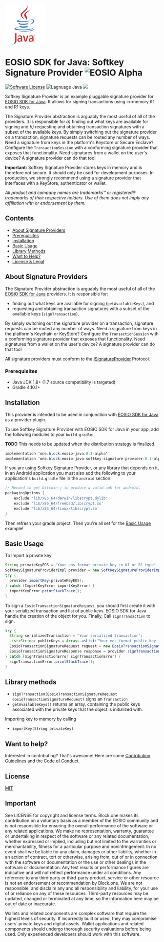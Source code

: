 ![Java Logo](img/java-logo.png)
# EOSIO SDK for Java: Softkey Signature Provider ![EOSIO Alpha](https://img.shields.io/badge/EOSIO-Alpha-blue.svg)
[![Software License](https://img.shields.io/badge/license-MIT-lightgrey.svg)](https://github.com/EOSIO/eosio-java-softkey-signature-provider/blob/master/LICENSE)
![Lagnuage Java](https://img.shields.io/badge/Language-Java-yellow.svg)
![](https://img.shields.io/badge/Deployment%20Target-JVM-blue.svg)

Softkey Signature Provider is an example pluggable signature provider for [EOSIO SDK for Java](https://github.com/EOSIO/eosio-java). It allows for signing transactions using in-memory K1 and R1 keys.

The Signature Provider abstraction is arguably the most useful of all of the providers. It is responsible for _a)_ finding out what keys are available for signing and _b)_ requesting and obtaining transaction signatures with a subset of the available keys.
By simply switching out the signature provider on a transaction, signature requests can be routed any number of ways. Need a signature from keys in the platform's Keystore or Secure Enclave? Configure the `TransactionSession` with a conforming signature provider that exposes that functionality. Need signatures from a wallet on the user's device? A signature provider can do that too!

**Important:** Softkey Signature Provider stores keys in memory and is therefore not secure. It should only be used for development purposes. In production, we strongly recommend using a signature provider that interfaces with a KeyStore, authenticator or wallet.

*All product and company names are trademarks™ or registered® trademarks of their respective holders. Use of them does not imply any affiliation with or endorsement by them.*

## Contents

- [About Signature Providers](#about-signature-providers)
- [Prerequisites](#prerequisites)
- [Installation](#installation)
- [Basic Usage](#basic-usage)
- [Library Methods](#library-methods)
- [Want to Help?](#want-to-help)
- [License & Legal](#license)

## About Signature Providers

The Signature Provider abstraction is arguably the most useful of all of the [EOSIO SDK for Java](https://github.com/EOSIO/eosio-java) providers. It is responsible for:

* finding out what keys are available for signing (`getAvailableKeys`), and
* requesting and obtaining transaction signatures with a subset of the available keys (`signTransaction`).

By simply switching out the signature provider on a transaction, signature requests can be routed any number of ways. Need a signature from keys in the platform's Keychain or KeyStore? Configure the `TransactionSession` with a conforming signature provider that exposes that functionality. Need signatures from a wallet on the user's device? A signature provider can do that too!

All signature providers must conform to the [ISignatureProvider](https://github.com/EOSIO/eosio-java/blob/develop/eosiojava/src/main/java/one/block/eosiojava/interfaces/ISignatureProvider.java) Protocol.

### Prerequisites

* Java JDK 1.8+ (1.7 source compatibility is targeted)
* Gradle 4.10.1+

## Installation

This provider is intended to be used in conjunction with [EOSIO SDK for Java](https://github.com/EOSIO/eosio-java) as a provider plugin.

To use Softkey Signature Provider with EOSIO SDK for Java in your app, add the following modules to your `build.gradle`:

**TODO** This needs to be updated when the distribution strategy is finalized.

```java
implementation 'one.block:eosio-java:0.1-alpha'
implementation 'one.block:eosio-java-softkey-signature-provider:0.1-alpha'
```

If you are using Softkey Signature Provider, or any library that depends on it, in an Android application you must also add the following to your application's `build.gradle` file in the `android` section:

```groovy
// Needed to get bitcoin-j to produce a valid apk for android.
packagingOptions {
    exclude 'lib/x86_64/darwin/libscrypt.dylib'
    exclude 'lib/x86_64/freebsd/libscrypt.so'
    exclude 'lib/x86_64/linux/libscrypt.so'
}
```

Then refresh your gradle project. Then you're all set for the [Basic Usage](#basic-usage) example!

## Basic Usage

To Import a private key

```java
String privateKeyEOS = "Your eos format private key in K1 or R1 type"
SoftKeySignatureProviderImpl provider = new SoftKeySignatureProviderImpl();
try {
  provider.importKey(privateKeyEOS);
} catch (ImportKeyError importKeyError) {
  importKeyError.printStackTrace();
}
```

To sign a `EosioTransactionSignatureRequest`, you should first create it with your serialized transaction and list of public keys. EOSIO SDK for Java handle the creation of the object for you.
Finally, Call `signTransaction` to sign.

```java
try {
  String serializedTransaction = "Your serialized transaction";
  List<String> publicKeys = Arrays.asList("Your eos format public key in K1 or R1 type");
  EosioTransactionSignatureRequest request = new EosioTransactionSignatureRequest(serializedTransaction, publicKeys, chainId, null, false);
  EosioTransactionSignatureResponse response = provider.signTransaction(request);
} catch (SignTransactionError signTransactionError) {
  signTransactionError.printStackTrace();
}
```

## Library methods

* `signTransaction(EosioTransactionSignatureRequest eosioTransactionSignatureRequest)` signs an `Transaction`
* `getAvailableKeys()` returns an array, containing the public keys associated with the private keys that the object is initialized with.

Importing key to memory by calling

* `importKey(String privateKey)`

## Want to help?

Interested in contributing? That's awesome! Here are some [Contribution Guidelines](./CONTRIBUTING.md) and the [Code of Conduct](./CONTRIBUTING.md#conduct).

## License

[MIT](./LICENSE)

## Important

See LICENSE for copyright and license terms.  Block.one makes its contribution on a voluntary basis as a member of the EOSIO community and is not responsible for ensuring the overall performance of the software or any related applications.  We make no representation, warranty, guarantee or undertaking in respect of the software or any related documentation, whether expressed or implied, including but not limited to the warranties or merchantability, fitness for a particular purpose and noninfringement. In no event shall we be liable for any claim, damages or other liability, whether in an action of contract, tort or otherwise, arising from, out of or in connection with the software or documentation or the use or other dealings in the software or documentation.  Any test results or performance figures are indicative and will not reflect performance under all conditions.  Any reference to any third party or third-party product, service or other resource is not an endorsement or recommendation by Block.one.  We are not responsible, and disclaim any and all responsibility and liability, for your use of or reliance on any of these resources. Third-party resources may be updated, changed or terminated at any time, so the information here may be out of date or inaccurate.

Wallets and related components are complex software that require the highest levels of security.  If incorrectly built or used, they may compromise users’ private keys and digital assets. Wallet applications and related components should undergo thorough security evaluations before being used.  Only experienced developers should work with this software.
